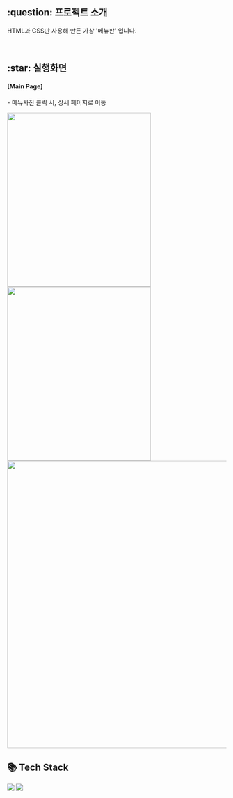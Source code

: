 <h2>:question: 프로젝트 소개</h2>
<p>HTML과 CSS만 사용해 만든 가상 '메뉴판' 입니다.</p>
<br />


<h2>:star: 실행화면</h2>
<h4>[Main Page]</h4>
<p>- 메뉴사진 클릭 시, 상세 페이지로 이동 </p>
<img src="https://github.com/user-attachments/assets/0ca88dc2-3476-4e94-af84-2082ac145cf5" width="330px" height="400px">
<img src="https://github.com/user-attachments/assets/2e6fa324-083b-4395-99a6-337eebb9bb85" width="330px" height="400px"><br />
<img src="https://github.com/user-attachments/assets/de0bc6ad-e447-46fb-b4c7-6ba146d7947b" width="660px"><br />


<h2>📚 Tech Stack</h2>
<div>
  <img src="https://img.shields.io/badge/HTML-E34F26?style=flat&logo=HTML5&logoColor=white" />
  <img src="https://img.shields.io/badge/CSS-1572B6?style=flat&logo=CSS3&logoColor=white" />
</div>

